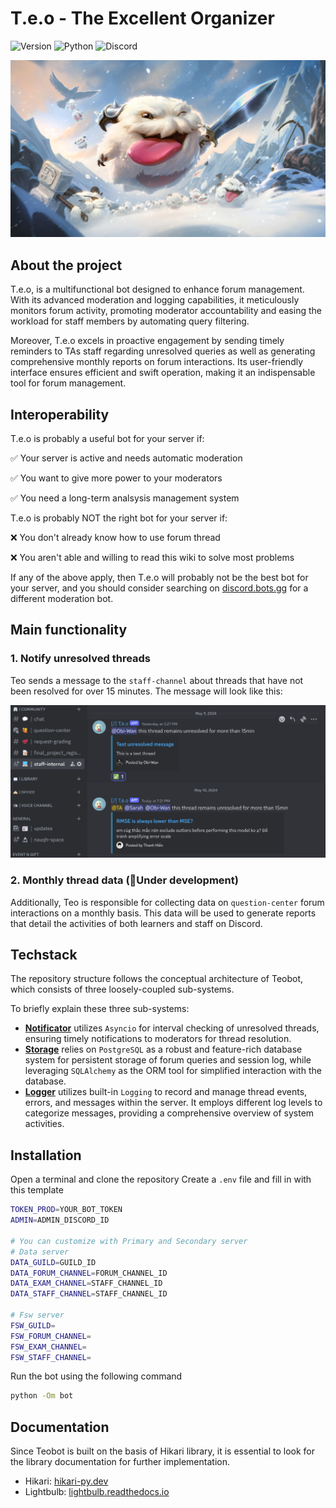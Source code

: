 # T.e.o - The Excellent Organizer 

![Version](https://img.shields.io/badge/Latest%20Version-v0.0.16-%2300b4d8.svg?&style=for-the-badge&logo=git&logoColor=white)
![Python](https://img.shields.io/badge/Python-%230096c7.svg?&style=for-the-badge&logo=python&logoColor=white)
![Discord](https://img.shields.io/badge/Discord-%235865F2.svg?style=for-the-badge&logo=discord&logoColor=white)

![](./assets/poros.jpg)

## About the project
T.e.o, is a multifunctional bot designed to enhance forum management. With its advanced moderation and logging capabilities, it meticulously monitors forum activity, promoting moderator accountability and easing the workload for staff members by automating query filtering. 

Moreover, T.e.o excels in proactive engagement by sending timely reminders to TAs staff regarding unresolved queries as well as generating comprehensive monthly reports on forum interactions. Its user-friendly interface ensures efficient and swift operation, making it an indispensable tool for forum management.

## Interoperability
T.e.o is probably a useful bot for your server if:

✅ Your server is active and needs automatic moderation

✅ You want to give more power to your moderators

✅ You need a long-term analsysis management system

T.e.o is probably NOT the right bot for your server if:

❌ You don't already know how to use forum thread

❌ You aren't able and willing to read this wiki to solve most problems

If any of the above apply, then T.e.o will probably not be the best bot for your server, and you should consider searching on [discord.bots.gg](https://discord.bots.gg) for a different moderation bot.

## Main functionality

### 1. Notify unresolved threads
Teo sends a message to the `staff-channel` about threads that have not been resolved for over 15 minutes. The message will look like this:

![](./assets/send_notification.png)

### 2. Monthly thread data (🚧Under development)
Additionally, Teo is responsible for collecting data on `question-center` forum interactions on a monthly basis. This data will be used to generate reports that detail the activities of both learners and staff on Discord.

## Techstack
The repository structure follows the conceptual architecture of Teobot, which consists of three loosely-coupled sub-systems.

To briefly explain these three sub-systems:

- **[Notificator](https://www.hikari-py.dev/)** utilizes `Asyncio` for interval checking of unresolved threads, ensuring timely notifications to moderators for thread resolution.
- **[Storage][storage]** relies on `PostgreSQL` as a robust and feature-rich database system for persistent storage of forum queries and session log, while leveraging `SQLAlchemy` as the ORM tool for simplified interaction with the database.
- **[Logger][logger]** utilizes built-in `Logging` to record and manage thread events, errors, and messages within the server. It employs different log levels to categorize messages, providing a comprehensive overview of system activities.

## Installation
Open a terminal and clone the repository 
Create a `.env` file and fill in with this template 
```sh
TOKEN_PROD=YOUR_BOT_TOKEN
ADMIN=ADMIN_DISCORD_ID

# You can customize with Primary and Secondary server
# Data server
DATA_GUILD=GUILD_ID
DATA_FORUM_CHANNEL=FORUM_CHANNEL_ID
DATA_EXAM_CHANNEL=STAFF_CHANNEL_ID
DATA_STAFF_CHANNEL=STAFF_CHANNEL_ID

# Fsw server
FSW_GUILD=
FSW_FORUM_CHANNEL=
FSW_EXAM_CHANNEL=
FSW_STAFF_CHANNEL=
```

Run the bot using the following command
```sh
python -Om bot
```

## Documentation
Since Teobot is built on the basis of Hikari library, it is essential to look for the library documentation for further implementation. 

- Hikari: [hikari-py.dev](https://www.hikari-py.dev/)
- Lightbulb: [lightbulb.readthedocs.io](https://hikari-lightbulb.readthedocs.io/en/latest/)


[storage]: https://docs.python.org/3/library/sqlite3.html
[logger]: https://docs.python.org/3/library/logging.html

